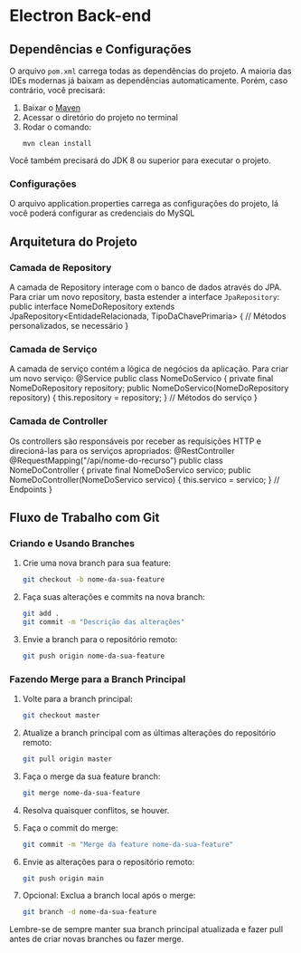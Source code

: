 # Electron Back-end

## Dependências e Configurações

O arquivo `pom.xml` carrega todas as dependências do projeto. A maioria das IDEs modernas já baixam as dependências
automaticamente. Porém, caso contrário, você precisará:

1. Baixar o [Maven](https://maven.apache.org/download.cgi)
2. Acessar o diretório do projeto no terminal
3. Rodar o comando:
   ```
   mvn clean install
   ```

Você também precisará do JDK 8 ou superior para executar o projeto.

### Configurações

O arquivo application.properties carrega as configurações do projeto, lá você poderá configurar as credenciais do MySQL

## Arquitetura do Projeto

### Camada de Repository

A camada de Repository interage com o banco de dados através do JPA. Para criar um novo repository, basta estender a
interface `JpaRepository`:
public interface NomeDoRepository extends JpaRepository<EntidadeRelacionada, TipoDaChavePrimaria> {
// Métodos personalizados, se necessário
}

### Camada de Serviço

A camada de serviço contém a lógica de negócios da aplicação. Para criar um novo serviço:
@Service
public class NomeDoServico {
private final NomeDoRepository repository;
public NomeDoServico(NomeDoRepository repository) {
this.repository = repository;
}
// Métodos do serviço
}

### Camada de Controller

Os controllers são responsáveis por receber as requisições HTTP e direcioná-las para os serviços apropriados:
@RestController
@RequestMapping("/api/nome-do-recurso")
public class NomeDoController {
private final NomeDoServico servico;
public NomeDoController(NomeDoServico servico) {
this.servico = servico;
}
// Endpoints
}

## Fluxo de Trabalho com Git

### Criando e Usando Branches

1. Crie uma nova branch para sua feature:
   ```bash
   git checkout -b nome-da-sua-feature
   ```

2. Faça suas alterações e commits na nova branch:
   ```bash
   git add .
   git commit -m "Descrição das alterações"
   ```

3. Envie a branch para o repositório remoto:
   ```bash
   git push origin nome-da-sua-feature
   ```

### Fazendo Merge para a Branch Principal

1. Volte para a branch principal:
   ```bash
   git checkout master
   ```

2. Atualize a branch principal com as últimas alterações do repositório remoto:
   ```bash
   git pull origin master
   ```

3. Faça o merge da sua feature branch:
   ```bash
   git merge nome-da-sua-feature
   ```

4. Resolva quaisquer conflitos, se houver.

5. Faça o commit do merge:
   ```bash
   git commit -m "Merge da feature nome-da-sua-feature"
   ```

6. Envie as alterações para o repositório remoto:
   ```bash
   git push origin main
   ```

7. Opcional: Exclua a branch local após o merge:
   ```bash
   git branch -d nome-da-sua-feature
   ```

Lembre-se de sempre manter sua branch principal atualizada e fazer pull antes de criar novas branches ou fazer merge.